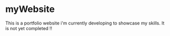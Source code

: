 # myWebsite
This is a portfolio website i'm currently developing to showcase my skills. It is not yet completed !!
